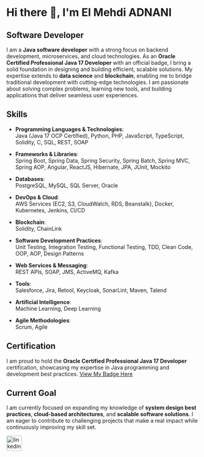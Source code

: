 # Hi there 👋, I'm El Mehdi ADNANI  
## Software Developer  

I am a **Java software developer** with a strong focus on backend development, microservices, and cloud technologies. As an **Oracle Certified Professional Java 17 Developer** with an official badge, I bring a solid foundation in designing and building efficient, scalable solutions. My expertise extends to **data science** and **blockchain**, enabling me to bridge traditional development with cutting-edge technologies. I am passionate about solving complex problems, learning new tools, and building applications that deliver seamless user experiences.  

## Skills  

- **Programming Languages & Technologies**:  
  Java (Java 17 OCP Certified), Python, PHP, JavaScript, TypeScript, Solidity, C, SQL, REST, SOAP  

- **Frameworks & Libraries**:  
  Spring Boot, Spring Data, Spring Security, Spring Batch, Spring MVC, Spring AOP, Angular, ReactJS, Hibernate, JPA, JUnit, Mockito  

- **Databases**:  
  PostgreSQL, MySQL, SQL Server, Oracle  

- **DevOps & Cloud**:  
  AWS Services (EC2, S3, CloudWatch, RDS, Beanstalk), Docker, Kubernetes, Jenkins, CI/CD  

- **Blockchain**:  
  Solidity, ChainLink  

- **Software Development Practices**:  
  Unit Testing, Integration Testing, Functional Testing, TDD, Clean Code, OOP, AOP, Design Patterns  

- **Web Services & Messaging**:  
  REST APIs, SOAP, JMS, ActiveMQ, Kafka  

- **Tools**:  
  Salesforce, Jira, Retool, Keycloak, SonarLint, Maven, Talend  

- **Artificial Intelligence**:  
  Machine Learning, Deep Learning  

- **Agile Methodologies**:  
  Scrum, Agile  

## Certification  

I am proud to hold the **Oracle Certified Professional Java 17 Developer** certification, showcasing my expertise in Java programming and development best practices. [View My Badge Here](https://catalog-education.oracle.com/ords/certview/sharebadge?id=35D75DC97AFA74932659C4049D5E5A9ACF4E014C8F590091E21DCC9A392F6BC0)  

## Current Goal  

I am currently focused on expanding my knowledge of **system design best practices**, **cloud-based architectures**, and **scalable software solutions**. I am eager to contribute to challenging projects that make a real impact while continuously improving my skill set.  





[<img src='https://cdn.jsdelivr.net/npm/simple-icons@3.0.1/icons/linkedin.svg' alt='linkedin' height='40'>](https://www.linkedin.com/in/el-mehdi-adnani-0073a21aa//)  

